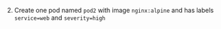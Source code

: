 2. Create one pod named `pod2` with image `nginx:alpine` and has labels `service=web` and `severity=high`
